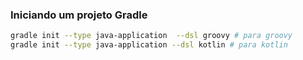 ### Iniciando um projeto Gradle
```bash
gradle init --type java-application  --dsl groovy # para groovy
gradle init --type java-application --dsl kotlin # para kotlin
```

